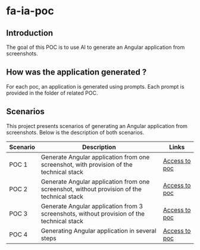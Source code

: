 # fa-ia-poc
## Introduction
The goal of this POC is to use AI to generate an Angular application from screenshots.

## How was the application generated ?
For each poc, an application is generated using prompts. Each prompt is provided in the folder of related POC.

## Scenarios
This project presents scenarios of generating an Angular application from screenshots. Below is the description of both scenarios.

| Scenario  | Description | Links |
| ------------- | ------------- | ------------- |
| POC 1 | Generate Angular application from one screenshot, with provision of the technical stack |[Access to poc](https://github.com/jpdacunha/fa-ia-poc/tree/main/sources/front-end/fa-poc-1) |
| POC 2 | Generate Angular application from one screenshot, without provision of the technical stack |[Access to poc](https://github.com/jpdacunha/fa-ia-poc/tree/main/sources/front-end/fa-poc-2)|
| POC 3 | Generate Angular application from 3 screenshots, without provision of the technical stack |[Access to poc](https://github.com/jpdacunha/fa-ia-poc/tree/main/sources/front-end/fa-poc-3)|
| POC 4 | Generating Angular application in several steps |[Access to poc](https://github.com/jpdacunha/fa-ia-poc/tree/main/sources/front-end/fa-poc-4)|



